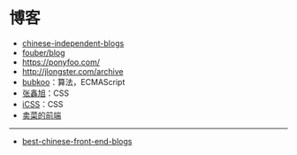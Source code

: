 博客
========

- [chinese-independent-blogs](https://github.com/timqian/chinese-independent-blogs)
- [fouber/blog](https://github.com/fouber/blog)
- https://ponyfoo.com/
- http://jlongster.com/archive
- [bubkoo](http://bubkoo.com/archives/)：算法，ECMAScript
- [张鑫旭](http://www.zhangxinxu.com/)：CSS
- [iCSS](https://github.com/chokcoco/iCSS)：CSS
- [卖菜的前端](https://www.yuque.com/sxc/front)

---

- [best-chinese-front-end-blogs](https://github.com/FrankFang/best-chinese-front-end-blogs)
